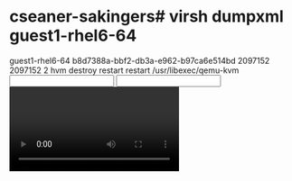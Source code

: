 # cseaner-sakingers# virsh dumpxml guest1-rhel6-64
<domain type='kvm'>
  <name>guest1-rhel6-64</name>
  <uuid>b8d7388a-bbf2-db3a-e962-b97ca6e514bd</uuid>
  <memory>2097152</memory>
  <currentMemory>2097152</currentMemory>
  <vcpu>2</vcpu>
  <os>
    <type arch='x86_64' machine='rhel6.2.0'>hvm</type>
    <boot dev='hd'/>
  </os>
  <features>
    <acpi/>
    <apic/>
    <pae/>
  </features>
  <clock offset='utc'/>
  <on_poweroff>destroy</on_poweroff>
  <on_reboot>restart</on_reboot>
  <on_crash>restart</on_crash>
  <devices>
    <emulator>/usr/libexec/qemu-kvm</emulator>
    <disk type='file' device='disk'>
      <driver name='qemu' type='raw' cache='none' io='threads'/>
      <source file='/home/guest-images/guest1-rhel6-64.img'/>
      <target dev='vda' bus='virtio'/>
      <shareable/<
      <address type='pci' domain='0x0000' bus='0x00' slot='0x05' function='0x0'/>
    </disk>
    <interface type='bridge'>
      <mac address='52:54:00:b9:35:a9'/>
      <source bridge='br0'/>
      <model type='virtio'/>
      <address type='pci' domain='0x0000' bus='0x00' slot='0x03' function='0x0'/>
    </interface>
    <serial type='pty'>
      <target port='0'/>
    </serial>
    <console type='pty'>
      <target type='serial' port='0'/>
    </console>
    <input type='tablet' bus='usb'/>
    <input type='mouse' bus='ps2'/>
    <graphics type='vnc' port='-1' autoport='yes'/>
    <sound model='ich6'>
      <address type='pci' domain='0x0000' bus='0x00' slot='0x04' function='0x0'/>
    </sound>
    <video>
      <model type='cirrus' vram='9216' heads='1'/>
      <address type='pci' domain='0x0000' bus='0x00' slot='0x02' function='0x0'/>
    </video>
    <memballoon model='virtio'>
      <address type='pci' domain='0x0000' bus='0x00' slot='0x06' function='0x0'/>
    </memballoon>
  </devices>
</domain>
